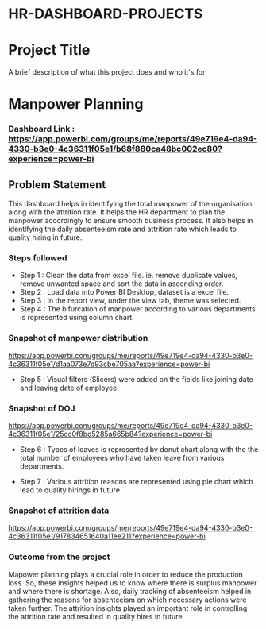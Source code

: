 # HR-DASHBOARD-PROJECTS

# Project Title

A brief description of what this project does and who it's for


# Manpower Planning

### Dashboard Link : https://app.powerbi.com/groups/me/reports/49e719e4-da94-4330-b3e0-4c36311f05e1/b68f880ca48bc002ec80?experience=power-bi

## Problem Statement

This dashboard helps in identifying the total manpower of the organisation along with the attrition rate. It helps the HR department to plan the manpower accordingly to ensure smooth business process. It also helps in identifying the daily absenteeism rate and attrition rate which leads to quality hiring in future.

### Steps followed 

- Step 1 : Clean the data from excel file. ie. remove duplicate values, remove unwanted space and sort the data in ascending order.
- Step 2 : Load data into Power BI Desktop, dataset is a excel file.
- Step 3 : In the report view, under the view tab, theme was selected.
- Step 4 : The bifurcation of manpower according to various departments is represented using column chart.

### Snapshot of manpower distribution

https://app.powerbi.com/groups/me/reports/49e719e4-da94-4330-b3e0-4c36311f05e1/d1aa073e7d93cbe705aa?experience=power-bi

- Step 5 : Visual filters (Slicers) were added on the fields like joining date and leaving date of employee.

### Snapshot of DOJ

https://app.powerbi.com/groups/me/reports/49e719e4-da94-4330-b3e0-4c36311f05e1/25cc0f8bd5285a665b84?experience=power-bi

- Step 6 : Types of leaves is represented by donut chart along with the the total number of employees who have taken leave from various departments.

- Step 7 : Various attrition reasons are represented using pie chart which lead to quality hirings in future.

### Snapshot of attrition data

https://app.powerbi.com/groups/me/reports/49e719e4-da94-4330-b3e0-4c36311f05e1/917834651640a11ee211?experience=power-bi

### Outcome from the project

Mapower planning plays a crucial role in order to reduce the production loss. So, these insights helped us to know where there is surplus manpower and where there is shortage.
Also, daily tracking of absenteeism helped in gathering the reasons for absenteeism on which necessary actions were taken further.
The attrition insights played an important role in controlling the attrition rate and resulted in quality hires in future.
